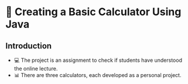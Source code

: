 # :1234: Creating a Basic Calculator Using Java

## Introduction
- :computer: The project is an assignment to check if students have understood the online lecture.
- :bar_chart: There are three calculators, each developed as a personal project.



